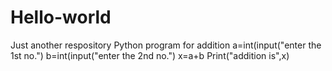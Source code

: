 # Hello-world
Just another respository
Python program for addition
a=int(input("enter the 1st no.") 
b=int(input("enter the 2nd no.") 
x=a+b
Print("addition is",x) 
